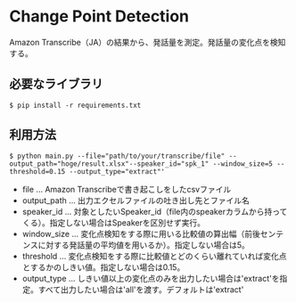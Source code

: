 # Change Point Detection
Amazon Transcribe（JA）の結果から、発話量を測定。発話量の変化点を検知する。

## 必要なライブラリ
``
$ pip install -r requirements.txt
``

## 利用方法
``
$ python main.py --file="path/to/your/transcribe/file" --output_path="hoge/result.xlsx"--speaker_id="spk_1" --window_size=5 --threshold=0.15 --output_type="extract"'
``

- file ... Amazon Transcribeで書き起こしをしたcsvファイル
- output_path ... 出力エクセルファイルの吐き出し先とファイル名
- speaker_id ... 対象としたいSpeaker_id（file内のspeakerカラムから持ってくる）。指定しない場合はSpeakerを区別せず実行。
- window_size ... 変化点検知をする際に用いる比較値の算出幅（前後センテンスに対する発話量の平均値を用いるか）。指定しない場合は5。
- threshold ... 変化点検知をする際に比較値とどのくらい離れていれば変化点とするかのしきい値。指定しない場合は0.15。
- output_type ... しきい値以上の変化点のみを出力したい場合は'extract'を指定。すべて出力したい場合は'all'を渡す。デフォルトは'extract'